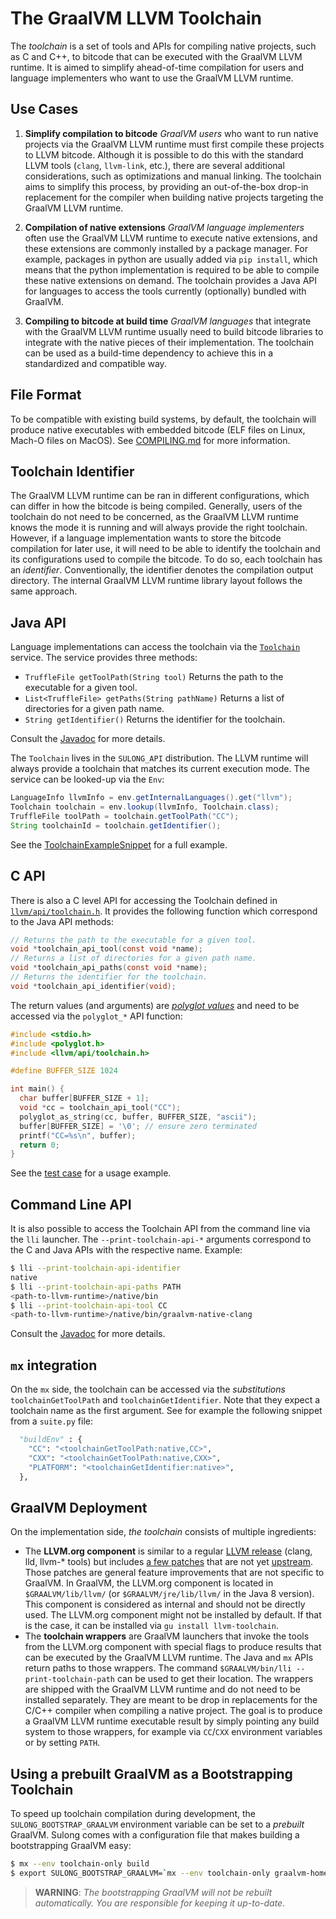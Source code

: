 # The GraalVM LLVM Toolchain

The *toolchain* is a set of tools and APIs for compiling native projects, such as C and C++,
to bitcode that can be executed with the GraalVM LLVM runtime.
It is aimed to simplify ahead-of-time compilation for users
and language implementers who want to use the GraalVM LLVM runtime.

## Use Cases

1. **Simplify compilation to bitcode**
  *GraalVM users* who want to run native projects via the GraalVM LLVM runtime
  must first compile these projects to LLVM bitcode.
  Although it is possible to do this with the standard LLVM tools (`clang`, `llvm-link`, etc.),
  there are several additional considerations, such as optimizations and manual linking.
  The toolchain aims to simplify this process, by providing an out-of-the-box drop-in replacement for the compiler
  when building native projects targeting the GraalVM LLVM runtime.

2. **Compilation of native extensions**
  *GraalVM language implementers* often use the GraalVM LLVM runtime to execute native extensions, 
  and these extensions are commonly installed by a package manager. 
  For example, packages in python are usually added via `pip install`, which means that the python
  implementation is required to be able to compile these native extensions on demand.
  The toolchain provides a Java API for languages to access the tools currently (optionally) bundled with GraalVM.

3. **Compiling to bitcode at build time**
  *GraalVM languages* that integrate with the GraalVM LLVM runtime usually need to build
  bitcode libraries to integrate with the native pieces of their implementation.
  The toolchain can be used as a build-time dependency to achieve this in a
  standardized and compatible way.

## File Format

To be compatible with existing build systems, by default, the toolchain will
produce native executables with embedded bitcode (ELF files on Linux, Mach-O
files on MacOS). See [COMPILING.md](../user/COMPILING.md) for more information.

## Toolchain Identifier

The GraalVM LLVM runtime can be ran in different configurations, which can differ in how the bitcode is being compiled.
Generally, users of the toolchain do not need to be concerned, as the GraalVM LLVM runtime knows the mode it is running
and will always provide the right toolchain.
However, if a language implementation wants to store the
bitcode compilation for later use, it will need to be able to identify the toolchain and its configurations used to compile the bitcode.
To do so, each toolchain has an *identifier*.
Conventionally, the identifier denotes the compilation output directory.
The internal GraalVM LLVM runtime library layout follows the same approach.

## Java API

Language implementations can access the toolchain via the [`Toolchain`](../../projects/com.oracle.truffle.llvm.api/src/com/oracle/truffle/llvm/api/Toolchain.java) service.
The service provides three methods:

* `TruffleFile getToolPath(String tool)`
  Returns the path to the executable for a given tool.
* `List<TruffleFile> getPaths(String pathName)`
  Returns a list of directories for a given path name.
* `String getIdentifier()`
  Returns the identifier for the toolchain.

Consult the [Javadoc](../../projects/com.oracle.truffle.llvm.api/src/com/oracle/truffle/llvm/api/Toolchain.java)
for more details.

The `Toolchain` lives in the `SULONG_API` distribution.
The LLVM runtime will always provide a toolchain that matches its current execution mode.
The service can be looked-up via the `Env`:

```Java
LanguageInfo llvmInfo = env.getInternalLanguages().get("llvm");
Toolchain toolchain = env.lookup(llvmInfo, Toolchain.class);
TruffleFile toolPath = toolchain.getToolPath("CC");
String toolchainId = toolchain.getIdentifier();
```

See the [ToolchainExampleSnippet](../../projects/com.oracle.truffle.llvm.api/src/com/oracle/truffle/llvm/api/Toolchain.java#ToolchainExampleSnippet)
for a full example.

## C API
There is also a C level API for accessing the Toolchain defined in
[`llvm/api/toolchain.h`](../../projects/com.oracle.truffle.llvm.libraries.bitcode/include/llvm/api/toolchain.h).
It provides the following function which correspond to the Java API methods:

```C
// Returns the path to the executable for a given tool.
void *toolchain_api_tool(const void *name);
// Returns a list of directories for a given path name.
void *toolchain_api_paths(const void *name);
// Returns the identifier for the toolchain.
void *toolchain_api_identifier(void);
```

The return values (and arguments) are [_polyglot values_](INTEROP.md) and
need to be accessed via the `polyglot_*` API function:

```C
#include <stdio.h>
#include <polyglot.h>
#include <llvm/api/toolchain.h>

#define BUFFER_SIZE 1024

int main() {
  char buffer[BUFFER_SIZE + 1];
  void *cc = toolchain_api_tool("CC");
  polyglot_as_string(cc, buffer, BUFFER_SIZE, "ascii");
  buffer[BUFFER_SIZE] = '\0'; // ensure zero terminated
  printf("CC=%s\n", buffer);
  return 0;
}
```

See the [test case](../../tests/com.oracle.truffle.llvm.tests.interop.native/interop/polyglotToolchain.c)
for a usage example.

## Command Line API

It is also possible to access the Toolchain API from the command line via the `lli` launcher.
The `--print-toolchain-api-*` arguments correspond to the C and Java APIs with the respective name.
Example:

```bash
$ lli --print-toolchain-api-identifier
native
$ lli --print-toolchain-api-paths PATH
<path-to-llvm-runtime>/native/bin
$ lli --print-toolchain-api-tool CC
<path-to-llvm-runtime>/native/bin/graalvm-native-clang
```

Consult the [Javadoc](../../projects/com.oracle.truffle.llvm.api/src/com/oracle/truffle/llvm/api/Toolchain.java)
for more details.

## `mx` integration

On the `mx` side, the toolchain can be accessed via the *substitutions* `toolchainGetToolPath` and `toolchainGetIdentifier`.
Note that they expect a toolchain name as the first argument. See for example the following snippet from a `suite.py` file:

```python
  "buildEnv" : {
    "CC": "<toolchainGetToolPath:native,CC>",
    "CXX": "<toolchainGetToolPath:native,CXX>",
    "PLATFORM": "<toolchainGetIdentifier:native>",
  },
```

## GraalVM Deployment

On the implementation side, _the toolchain_ consists of multiple ingredients:

* The **LLVM.org component** is similar to a regular [LLVM release](https://llvm.org) (clang, lld, llvm-* tools)
  but includes [a few patches](../../patches) that are not yet [upstream](https://github.com/llvm/llvm-project).
  Those patches are general feature improvements that are not specific to GraalVM.
  In GraalVM, the LLVM.org component is located in `$GRAALVM/lib/llvm/` (or `$GRAALVM/jre/lib/llvm/` in the Java 8 version).
  This component is considered as internal and should not be directly used.
  The LLVM.org component might not be installed by default. If that is the case, it can be installed via `gu install llvm-toolchain`.
* The **toolchain wrappers** are GraalVM launchers that invoke the tools from the LLVM.org component with special flags
  to produce results that can be executed by the GraalVM LLVM runtime. The Java and `mx` APIs return paths to those wrappers.
  The command `$GRAALVM/bin/lli --print-toolchain-path` can be used to get their location.
  The wrappers are shipped with the GraalVM LLVM runtime and do not need to be installed separately.
  They are meant to be drop in replacements for the C/C++ compiler when compiling a native project.
  The goal is to produce a GraalVM LLVM runtime executable result by simply pointing any build system to those wrappers,
  for example via `CC`/`CXX` environment variables or by setting `PATH`.

## Using a prebuilt GraalVM as a Bootstrapping Toolchain

To speed up toolchain compilation during development, the `SULONG_BOOTSTRAP_GRAALVM` environment variable can be set
to a _prebuilt_ GraalVM. Sulong comes with a configuration file that makes building a bootstrapping GraalVM easy:

```bash
$ mx --env toolchain-only build
$ export SULONG_BOOTSTRAP_GRAALVM=`mx --env toolchain-only graalvm-home`
```
> **WARNING**: *The bootstrapping GraalVM will not be rebuilt automatically. You are responsible for keeping it up-to-date.*
